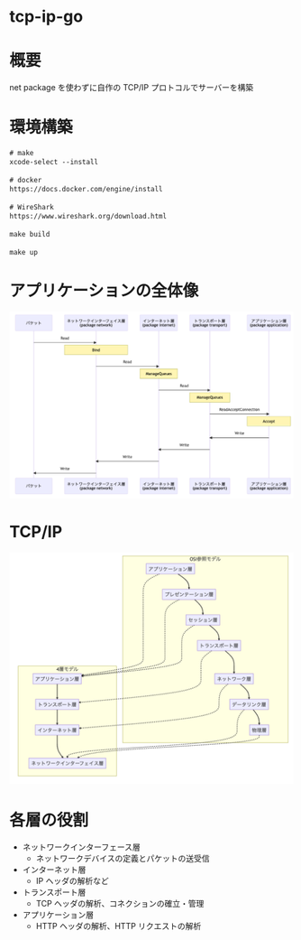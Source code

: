 # tcp-ip-go

# 概要

net package を使わずに自作の TCP/IP プロトコルでサーバーを構築

# 環境構築

```
# make
xcode-select --install

# docker
https://docs.docker.com/engine/install

# WireShark
https://www.wireshark.org/download.html

make build

make up
```

# アプリケーションの全体像

![アプリケーションの全体像](images/app-all.png)

# TCP/IP

![tcp/ip](images/tcp-ip.png)

# 各層の役割

-   ネットワークインターフェース層
    -   ネットワークデバイスの定義とパケットの送受信
-   インターネット層
    -   IP ヘッダの解析など
-   トランスポート層
    -   TCP ヘッダの解析、コネクションの確立・管理
-   アプリケーション層
    -   HTTP ヘッダの解析、HTTP リクエストの解析
